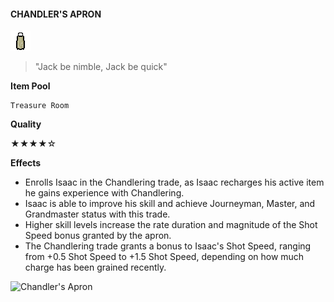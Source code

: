 ﻿#### **CHANDLER'S APRON**
![Chandler's Apron](/resources/gfx/items/collectibles/chandlers_apron.png "Chandler's Apron")

> "Jack be nimble, Jack be quick"

**Item Pool**

```
Treasure Room
```

**Quality**

★★★★☆

**Effects**
- Enrolls Isaac in the Chandlering trade, as Isaac recharges his active item he gains experience with Chandlering.
- Isaac is able to improve his skill and achieve Journeyman, Master, and Grandmaster status with this trade.
- Higher skill levels increase the rate duration and magnitude of the Shot Speed bonus granted by the apron.
- The Chandlering trade grants a bonus to Isaac's Shot Speed, ranging from +0.5 Shot Speed to +1.5 Shot Speed, depending on how much charge has been grained recently.

![Chandler's Apron](/gifs/chandlers_apron.gif "Chandler's Apron")
